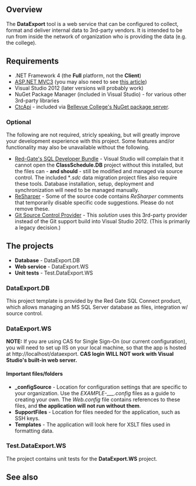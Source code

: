 ## Overview

The **DataExport** tool is a web service that can be configured to collect, format and deliver internal data
to 3rd-party vendors. It is intended to be run from inside the network of organization who is providing the
data (e.g. the college).

## Requirements

+ .NET Framework 4 (the **Full** platform, not the **Client**)
+ [ASP.NET MVC3](http://www.microsoft.com/en-us/download/details.aspx?displaylang=en&id=1491&WT.mc_id=aff-n-in-loc--hr) (you may also need to see [this article](http://geekswithblogs.net/ranganh/archive/2011/10/26/installing-mvc-3-for-visual-studio-2010-on-windows-developer.aspx))
+ Visual Studio 2012 (later versions will probably work)
+ NuGet Package Manager (included in Visual Studio) - for various other 3rd-party libraries
+ [CtcApi](https://github.com/BellevueCollege/CtcApi) - included via [Bellevue College's NuGet package server](http://www.bellevuecollege.edu/dev/).

### Optional

The following are not required, stricly speaking, but will greatly improve your development experience with this project. Some features and/or functionality may also be unavailable without the following.

+ [Red-Gate's SQL Developer Bundle](https://www.red-gate.com/products/sql-development/sql-developer-bundle/) - Visual Studio will complain that it cannot open the **ClassSchedule.DB** project without this installed, but the files can - **and should** - still be modified and managed via source control. The included **.sdc* data migration project files also require these tools. Database installation, setup, deployment and synchronization will need to be managed manually.
+ [ReSharper](https://www.jetbrains.com/resharper/) - Some of the source code contains *ReSharper* comments that temporarily disable specific code suggestions. Please do not remove these.
+ [Git Source Control Provider](http://visualstudiogallery.msdn.microsoft.com/63a7e40d-4d71-4fbb-a23b-d262124b8f4c) - This *solution* uses this 3rd-party provider instead of the Git support build into Visual Studio 2012. (This is primarily a legacy decision.)


## The projects

+ **Database** - DataExport.DB
+ **Web service** - DataExport.WS
+ **Unit tests** - Test.DataExport.WS

### DataExport.DB

This project template is provided by the Red Gate SQL Connect product, which allows managing an MS SQL Server database as files, integration w/ source control.

### DataExport.WS

**NOTE:** If you are using CAS for Single Sign-On (our current configuration), you will need to set up IIS on your local machine,
so that the app is hosted at http://localhost/dataexport. **CAS login WILL NOT work with Visual Studio's built-in web server.**

#### Important files/folders

+ **_configSource** - Location for configuration settings that are specific to your organization. Use the *EXAMPLE-___.config* files as a guide to creating your own. The *Web.config* file contains references to these files, and **the application will not run without them**.
+ **SupportFiles** - Location for files needed for the application, such as SSH keys.
+ **Templates** - The application will look here for XSLT files used in formatting data.

### Test.DataExport.WS

The project contains unit tests for the **DataExport.WS** project.

## See also